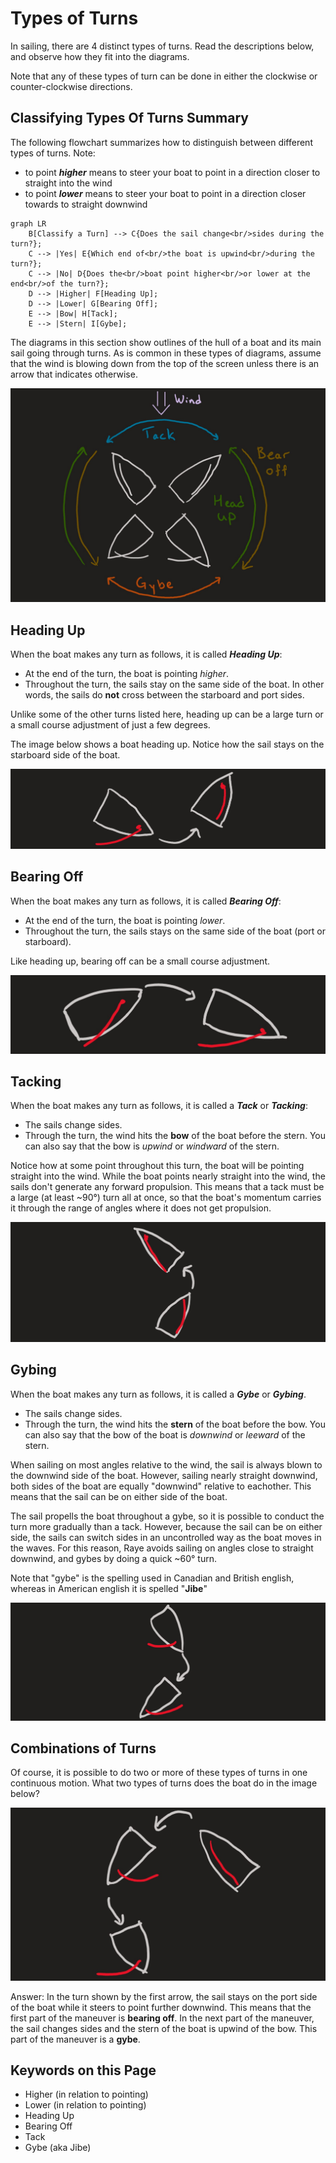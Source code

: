 # Types of Turns

In sailing, there are 4 distinct types of turns. Read the descriptions below, and observe how they fit into the diagrams.

Note that any of these types of turn can be done in either the clockwise or counter-clockwise directions.

## Classifying Types Of Turns Summary

The following flowchart summarizes how to distinguish between different types of turns. Note:

- to point ***higher*** means to steer your boat to point in a direction closer to straight into the wind
- to point ***lower*** means to steer your boat to point in a direction closer towards to straight downwind

``` mermaid
graph LR
    B[Classify a Turn] --> C{Does the sail change<br/>sides during the turn?};
    C --> |Yes| E{Which end of<br/>the boat is upwind<br/>during the turn?};
    C --> |No| D{Does the<br/>boat point higher<br/>or lower at the end<br/>of the turn?};
    D --> |Higher| F[Heading Up];
    D --> |Lower| G[Bearing Off];
    E --> |Bow| H[Tack];
    E --> |Stern| I[Gybe];
```

The diagrams in this section show outlines of the hull of a boat and its main sail going through turns.
As is common in these types of diagrams, assume that the wind is blowing down from the top of the screen unless
there is an arrow that indicates otherwise.

![image](../../assets/images/sailing/types_of_turn.jpg)

## Heading Up

When the boat makes any turn as follows, it is called ***Heading Up***:

- At the end of the turn, the boat is pointing *higher*.
- Throughout the turn, the sails stay on the same side of the boat. In other words, the sails do **not** cross between
the starboard and port sides.

Unlike some of the other turns listed here, heading up can be a large turn or a small course adjustment of just a few
degrees.

The image below shows a boat heading up. Notice how the sail stays on the starboard side of the boat.

![image](../../assets/images/sailing/head_up.jpg)

## Bearing Off

When the boat makes any turn as follows, it is called ***Bearing Off***:

- At the end of the turn, the boat is pointing *lower*.
- Throughout the turn, the sails stays on the same side of the boat (port or starboard).

Like heading up, bearing off can be a small course adjustment.

![image](../../assets/images/sailing/bear_off.jpg)

## Tacking

When the boat makes any turn as follows, it is called a ***Tack*** or ***Tacking***:

- The sails change sides.
- Through the turn, the wind hits the **bow** of the boat before the stern. You can also say that the bow is *upwind* or
*windward* of the stern.

Notice how at some point throughout this turn, the boat will be pointing straight into the wind.
While the boat points nearly straight into the wind, the sails don't generate any forward propulsion.
This means that a tack must be a large (at least ~90°) turn all at once, so that the boat's momentum carries it through
the range of angles where it does not get propulsion.

![image](../../assets/images/sailing/tack.jpg)

## Gybing

When the boat makes any turn as follows, it is called a ***Gybe*** or ***Gybing***.

- The sails change sides.
- Through the turn, the wind hits the **stern** of the boat before the bow. You can also say that the bow of the boat is
*downwind* or *leeward* of the stern.

When sailing on most angles relative to the wind, the sail is always blown to the downwind side of the boat.
However, sailing nearly straight downwind, both sides of the boat are equally "downwind" relative to eachother.
This means that the sail can be on either side of the boat.

The sail propells the boat throughout a gybe, so it is possible to conduct the turn more gradually than a tack.
However, because the sail can be on either side, the sails can switch sides in an uncontrolled way as the boat moves in
the waves. For this reason, Raye avoids sailing on angles close to straight downwind, and gybes by doing a quick ~60°
turn.

Note that "gybe" is the spelling used in Canadian and British english, whereas in American english it is spelled "**Jibe**"

![image](../../assets/images/sailing/gybe.jpg)

## Combinations of Turns

Of course, it is possible to do two or more of these types of turns in one continuous motion.
What two types of turns does the boat do in the image below?

![image](../../assets/images/sailing/bear_off_then_gybe.jpg)

Answer: In the turn shown by the first arrow, the sail stays on the port side of the boat while it steers to point further
downwind. This means that the first part of the maneuver is **bearing off**. In the next part of the maneuver, the sail
changes sides and the stern of the boat is upwind of the bow. This part of the maneuver is a **gybe**.

## Keywords on this Page

- Higher (in relation to pointing)
- Lower (in relation to pointing)
- Heading Up
- Bearing Off
- Tack
- Gybe (aka Jibe)

